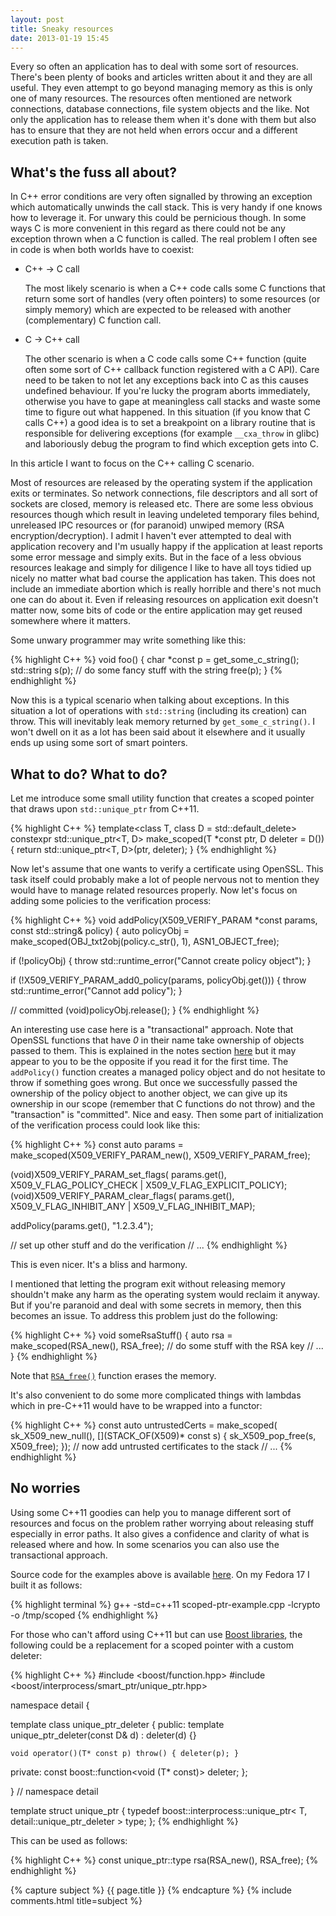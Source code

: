```yaml
---
layout: post
title: Sneaky resources
date: 2013-01-19 15:45
---
```


Every so often an application has to deal with some sort of resources. There's
been plenty of books and articles written about it and they are all useful. They
even attempt to go beyond managing memory as this is only one of many
resources. The resources often mentioned are network connections, database
connections, file system objects and the like. Not only the application has to
release them when it's done with them but also has to ensure that they are not
held when errors occur and a different execution path is taken.

## What's the fuss all about?

In C++ error conditions are very often signalled by throwing an exception which
automatically unwinds the call stack. This is very handy if one knows how to
leverage it. For unwary this could be pernicious though. In some ways C is more
convenient in this regard as there could not be any exception thrown when a C
function is called. The real problem I often see in code is when both worlds
have to coexist:

* C++ -> C call

  The most likely scenario is when a C++ code calls some C functions that return
  some sort of handles (very often pointers) to some resources (or simply memory)
  which are expected to be released with another (complementary) C function call.

* C -> C++ call

  The other scenario is when a C code calls some C++ function (quite often some
  sort of C++ callback function registered with a C API). Care need to be taken to
  not let any exceptions back into C as this causes undefined behaviour. If you're
  lucky the program aborts immediately, otherwise you have to gape at meaningless
  call stacks and waste some time to figure out what happened. In this situation
  (if you know that C calls C++) a good idea is to set a breakpoint on a library
  routine that is responsible for delivering exceptions (for example `__cxa_throw`
  in glibc) and laboriously debug the program to find which exception gets into C.

In this article I want to focus on the C++ calling C scenario.

Most of resources are released by the operating system if the application exits
or terminates. So network connections, file descriptors and all sort of sockets
are closed, memory is released etc. There are some less obvious resources though
which result in leaving undeleted temporary files behind, unreleased IPC
resources or (for paranoid) unwiped memory (RSA encryption/decryption). I admit
I haven't ever attempted to deal with application recovery and I'm usually happy
if the application at least reports some error message and simply exits. But in
the face of a less obvious resources leakage and simply for diligence I like to
have all toys tidied up nicely no matter what bad course the application has
taken. This does not include an immediate abortion which is really horrible and
there's not much one can do about it. Even if releasing resources on application
exit doesn't matter now, some bits of code or the entire application may get
reused somewhere where it matters.


Some unwary programmer may write something like this:

{% highlight C++ %}
void
foo()
{
  char *const p = get_some_c_string();
  std::string s(p);
  // do some fancy stuff with the string
  free(p);
}
{% endhighlight %}

Now this is a typical scenario when talking about exceptions. In this situation
a lot of operations with `std::string` (including its creation) can throw. This
will inevitably leak memory returned by `get_some_c_string()`. I won't dwell on it
as a lot has been said about it elsewhere and it usually ends up using some sort
of smart pointers.

## What to do? What to do?

Let me introduce some small utility function that creates a scoped pointer that
draws upon `std::unique_ptr` from C++11.

{% highlight C++ %}
template<class T, class D = std::default_delete<T>>
constexpr std::unique_ptr<T, D>
make_scoped(T *const ptr, D deleter = D())
{
  return std::unique_ptr<T, D>(ptr, deleter);
}
{% endhighlight %}

Now let's assume that one wants to verify a certificate using OpenSSL. This task
itself could probably make a lot of people nervous not to mention they would
have to manage related resources properly. Now let's focus on adding some
policies to the verification process:

{% highlight C++ %}
void
addPolicy(X509_VERIFY_PARAM *const params, const std::string& policy)
{
  auto policyObj =
    make_scoped(OBJ_txt2obj(policy.c_str(), 1), ASN1_OBJECT_free);
    
  if (!policyObj) {
    throw std::runtime_error("Cannot create policy object");
  }

  if (!X509_VERIFY_PARAM_add0_policy(params, policyObj.get())) {
    throw std::runtime_error("Cannot add policy");
  }

  // committed
  (void)policyObj.release();
}
{% endhighlight %}

An interesting use case here is a "transactional" approach. Note that OpenSSL
functions that have *0* in their name take ownership of objects passed to
them. This is explained in the notes section
[here](https://www.openssl.org/docs/crypto/crypto.html) but it may appear to you
to be the opposite if you read it for the first time. The `addPolicy()` function
creates a managed policy object and do not hesitate to throw if something goes
wrong. But once we successfully passed the ownership of the policy object to
another object, we can give up its ownership in our scope (remember that C
functions do not throw) and the "transaction" is "committed". Nice and
easy. Then some part of initialization of the verification process could look
like this:

{% highlight C++ %}
const auto params =
  make_scoped(X509_VERIFY_PARAM_new(), X509_VERIFY_PARAM_free);
  
(void)X509_VERIFY_PARAM_set_flags(
  params.get(), X509_V_FLAG_POLICY_CHECK | X509_V_FLAG_EXPLICIT_POLICY);
(void)X509_VERIFY_PARAM_clear_flags(
  params.get(), X509_V_FLAG_INHIBIT_ANY | X509_V_FLAG_INHIBIT_MAP);
  
addPolicy(params.get(), "1.2.3.4");

// set up other stuff and do the verification
// ...
{% endhighlight %}

This is even nicer. It's a bliss and harmony.

I mentioned that letting the program exit without releasing memory shouldn't
make any harm as the operating system would reclaim it anyway. But if you're
paranoid and deal with some secrets in memory, then this becomes an issue. To
address this problem just do the following:

{% highlight C++ %}
void
someRsaStuff()
{
  auto rsa = make_scoped(RSA_new(), RSA_free);
  // do some stuff with the RSA key
  // ...
}
{% endhighlight %}

Note that [`RSA_free()`](https://www.openssl.org/docs/crypto/RSA_new.html)
function erases the memory.

It's also convenient to do some more complicated things with lambdas which in
pre-C++11 would have to be wrapped into a functor:

{% highlight C++ %}
const auto untrustedCerts =
  make_scoped(
    sk_X509_new_null(),
    [](STACK_OF(X509)* const s) { sk_X509_pop_free(s, X509_free); });
// now add untrusted certificates to the stack
// ...
{% endhighlight %}

## No worries

Using some C++11 goodies can help you to manage different sort of resources and
focus on the problem rather worrying about releasing stuff especially in error
paths. It also gives a confidence and clarity of what is released where and
how. In some scenarios you can also use the transactional approach.


Source code for the examples above is available
[here](https://github.com/kkonopko/kriscience/blob/master/scoped-ptr-example/scoped-ptr-example.cpp). On
my Fedora 17 I built it as follows:

{% highlight terminal %}
g++ -std=c++11 scoped-ptr-example.cpp -lcrypto -o /tmp/scoped
{% endhighlight %}

For those who can't afford using C++11 but can use [Boost
libraries](http://www.boost.org/), the following could be a replacement for a
scoped pointer with a custom deleter:

{% highlight C++ %}
#include <boost/function.hpp>
#include <boost/interprocess/smart_ptr/unique_ptr.hpp>

namespace detail {

template<class T>
class unique_ptr_deleter
{
public:
    template<class D>
    unique_ptr_deleter(const D& d) : deleter(d) {}

    void operator()(T* const p) throw() { deleter(p); }

private:
    const boost::function<void (T* const)> deleter;
};

} // namespace detail

template<class T>
struct unique_ptr
{
    typedef boost::interprocess::unique_ptr<
      T, detail::unique_ptr_deleter<T> > type;
};
{% endhighlight %}

This can be used as follows:

{% highlight C++ %}
const unique_ptr<RSA>::type rsa(RSA_new(), RSA_free);
{% endhighlight %}

{% capture subject %}
{{ page.title }}
{% endcapture %}
{% include comments.html title=subject %}
